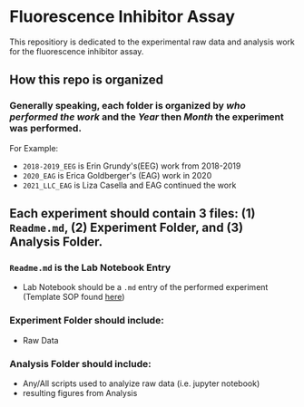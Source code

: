 # Fluorescence Inhibitor Assay

This repositiory is dedicated to the experimental raw data and analysis work for the fluorescence inhibitor assay.

## How this repo is organized
### Generally speaking, each folder is organized by _who performed the work_ and the _Year_ then _Month_ the experiment was performed. 
For Example:
* `2018-2019_EEG` is Erin Grundy's(EEG) work from 2018-2019
*  `2020_EAG` is Erica Goldberger's (EAG) work in 2020
*  `2021_LLC_EAG` is Liza Casella and EAG continued the work

## Each experiment should contain 3 files: **(1) `Readme.md`, (2) Experiment Folder, and (3) Analysis Folder.**
### `Readme.md` is the Lab Notebook Entry
* Lab Notebook should be a `.md` entry of the performed experiment (Template SOP found [here](https://github.com/egoldber/fluorescence_assay/tree/main/Markdown%20Lab%20Notebook%20Templates))
### Experiment Folder should include:
* Raw Data
### Analysis Folder should include:
* Any/All scripts used to analyize raw data (i.e. jupyter notebook)
* resulting figures from Analysis
